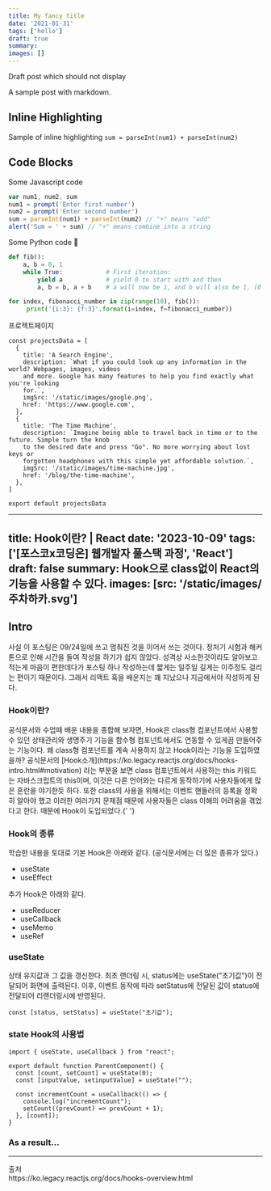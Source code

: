 ```yaml
---
title: My fancy title
date: '2021-01-31'
tags: ['hello']
draft: true
summary:
images: []
---
```


Draft post which should not display

A sample post with markdown.

## Inline Highlighting

Sample of inline highlighting `sum = parseInt(num1) + parseInt(num2)`

## Code Blocks

Some Javascript code

```javascript
var num1, num2, sum
num1 = prompt('Enter first number')
num2 = prompt('Enter second number')
sum = parseInt(num1) + parseInt(num2) // "+" means "add"
alert('Sum = ' + sum) // "+" means combine into a string
```

Some Python code 🐍

```python
def fib():
    a, b = 0, 1
    while True:            # First iteration:
        yield a            # yield 0 to start with and then
        a, b = b, a + b    # a will now be 1, and b will also be 1, (0 + 1)

for index, fibonacci_number in zip(range(10), fib()):
     print('{i:3}: {f:3}'.format(i=index, f=fibonacci_number))
```

프로젝트페이지

```
const projectsData = [
  {
    title: 'A Search Engine',
    description: `What if you could look up any information in the world? Webpages, images, videos
    and more. Google has many features to help you find exactly what you're looking
    for.`,
    imgSrc: '/static/images/google.png',
    href: 'https://www.google.com',
  },
  {
    title: 'The Time Machine',
    description: `Imagine being able to travel back in time or to the future. Simple turn the knob
    to the desired date and press "Go". No more worrying about lost keys or
    forgotten headphones with this simple yet affordable solution.`,
    imgSrc: '/static/images/time-machine.jpg',
    href: '/blog/the-time-machine',
  },
]

export default projectsData

```

---
title: Hook이란? | React
date: '2023-10-09'
tags: ['[포스코x코딩온] 웹개발자 풀스택 과정', 'React']
draft: false
summary: Hook으로 class없이 React의 기능을 사용할 수 있다.
images: [src: '/static/images/주차하카.svg']
---

<h2>Intro</h2>
사실 이 포스팅은 09/24일에 쓰고 멈춰진 것을 이어서 쓰는 것이다. 정처기 시험과 해커톤으로 인해 시간을
들여 작성을 하기가 쉽지 않았다. 성격상 사소한것이라도 알아보고 적는게 마음이 편한데다가 포스팅 하나 작성하는데
짧게는 일주일 길게는 이주정도 걸리는 편이기 때문이다. 그래서 리액트 훅을 배운지는 꽤 지났으나 지금에서야
작성하게 된다.

<h3>Hook이란?</h3>
공식문서와 수업때 배운 내용을 종합해 보자면, Hook은 class형 컴포넌트에서 사용할 수 있던 상태관리와 생명주기
기능을 함수형 컴포넌트에서도 연동할 수 있게끔 만들어주는 기능이다. 왜 class형 컴포넌트를 계속 사용하지
않고 Hook이라는 기능을 도입하였을까? 공식문서의 [Hook소개](https://ko.legacy.reactjs.org/docs/hooks-intro.html#motivation)
라는 부분을 보면 class 컴포넌트에서 사용하는 this 키워드는 자바스크립트의 this이며, 이것은 다른 언어와는
다르게 동작하기에 사용자들에게 많은 혼란을 야기한듯 하다. 또한 class의 사용을 위해서는 이벤트 핸들러의
등록을 정확히 알아야 했고 이러한 여러가지 문제점 때문에 사용자들은 class 이해의 어려움을 겪었다고 한다.
때문에 Hook이 도입되었다.{' '}

<h3>Hook의 종류</h3>
학습한 내용을 토대로 기본 Hook은 아래와 같다. (공식문서에는 더 많은 종류가 있다.)

- useState
- useEffect

추가 Hook은 아래와 같다.

- useReducer
- useCallback
- useMemo
- useRef

<h3>useState</h3>

상태 유지값과 그 값을 갱신한다.
최초 랜더링 시, status에는 useState("초기값")이 전달되어 화면에 출력된다. 이후, 이벤트 동작에 따라 setStatus에 전달된 값이 status에 전달되어 리랜더링시에 반영된다.

```
const [status, setStatus] = useState("초기값");
```

<h3>state Hook의 사용법</h3>

```
import { useState, useCallback } from "react";

export default function ParentComponent() {
  const [count, setCount] = useState(0);
  const [inputValue, setinputValue] = useState("");

  const incrementCount = useCallback(() => {
    console.log("incrementCount");
    setCount((prevCount) => prevCount + 1);
  }, [count]);
}
```

<h3>As a result...</h3>

<hr />
출처 <br />
https://ko.legacy.reactjs.org/docs/hooks-overview.html

